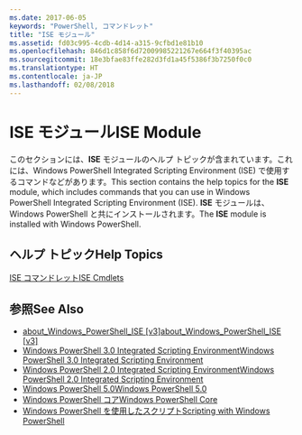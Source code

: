 ```yaml
---
ms.date: 2017-06-05
keywords: "PowerShell, コマンドレット"
title: "ISE モジュール"
ms.assetid: fd03c995-4cdb-4d14-a315-9cfbd1e81b10
ms.openlocfilehash: 846d1c858f6d72009985221267e664f3f40395ac
ms.sourcegitcommit: 18e3bfae83ffe282d3fd1a45f5386f3b7250f0c0
ms.translationtype: HT
ms.contentlocale: ja-JP
ms.lasthandoff: 02/08/2018
---
```

# <a name="ise-module"></a><span data-ttu-id="274f2-103">ISE モジュール</span><span class="sxs-lookup"><span data-stu-id="274f2-103">ISE Module</span></span>
<span data-ttu-id="274f2-104">このセクションには、**ISE** モジュールのヘルプ トピックが含まれています。これには、Windows PowerShell Integrated Scripting Environment (ISE) で使用するコマンドなどがあります。</span><span class="sxs-lookup"><span data-stu-id="274f2-104">This section contains the help topics for the **ISE** module, which includes commands that you can use in Windows PowerShell Integrated Scripting Environment (ISE).</span></span> <span data-ttu-id="274f2-105">**ISE** モジュールは、Windows PowerShell と共にインストールされます。</span><span class="sxs-lookup"><span data-stu-id="274f2-105">The **ISE** module is installed with Windows PowerShell.</span></span>

## <a name="help-topics"></a><span data-ttu-id="274f2-106">ヘルプ トピック</span><span class="sxs-lookup"><span data-stu-id="274f2-106">Help Topics</span></span>
[<span data-ttu-id="274f2-107">ISE コマンドレット</span><span class="sxs-lookup"><span data-stu-id="274f2-107">ISE Cmdlets</span></span>](http://go.microsoft.com/fwlink/?LinkID=254686)

## <a name="see-also"></a><span data-ttu-id="274f2-108">参照</span><span class="sxs-lookup"><span data-stu-id="274f2-108">See Also</span></span>
- <span data-ttu-id="274f2-109">[about_Windows_PowerShell_ISE [v3]](https://technet.microsoft.com/en-us/library/dfa54d47-60c6-4fff-8197-c747e8d411bb)</span><span class="sxs-lookup"><span data-stu-id="274f2-109">[about_Windows_PowerShell_ISE [v3]](https://technet.microsoft.com/en-us/library/dfa54d47-60c6-4fff-8197-c747e8d411bb)</span></span>
- [<span data-ttu-id="274f2-110">Windows PowerShell 3.0 Integrated Scripting Environment</span><span class="sxs-lookup"><span data-stu-id="274f2-110">Windows PowerShell 3.0 Integrated Scripting Environment</span></span>](http://go.microsoft.com/fwlink/?LinkId=254681)
- [<span data-ttu-id="274f2-111">Windows PowerShell 2.0 Integrated Scripting Environment</span><span class="sxs-lookup"><span data-stu-id="274f2-111">Windows PowerShell 2.0 Integrated Scripting Environment</span></span>](http://go.microsoft.com/fwlink/?LinkID=238569)
- [<span data-ttu-id="274f2-112">Windows PowerShell 5.0</span><span class="sxs-lookup"><span data-stu-id="274f2-112">Windows PowerShell 5.0</span></span>](../../whats-new/What-s-New-in-Windows-PowerShell-50.md)
- [<span data-ttu-id="274f2-113">Windows PowerShell コア</span><span class="sxs-lookup"><span data-stu-id="274f2-113">Windows PowerShell Core</span></span>](https://technet.microsoft.com/en-us/library/4b75f1e4-f327-48f3-92ab-bf5435094d41)
- [<span data-ttu-id="274f2-114">Windows PowerShell を使用したスクリプト</span><span class="sxs-lookup"><span data-stu-id="274f2-114">Scripting with Windows PowerShell</span></span>](../../getting-started/fundamental/Scripting-with-Windows-PowerShell.md)

